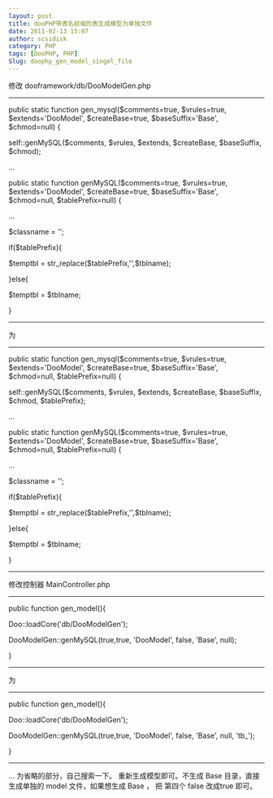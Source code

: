 ```yaml
---
layout: post
title: dooPHP带表名前缀的表生成模型为单独文件
date: 2011-02-13 15:07
author: scsidisk
category: PHP
tags: [DooPHP, PHP]
Slug: doophp_gen_model_singel_file
---
```


修改 dooframework/db/DooModelGen.php

----

public static function gen\_mysql(\$comments=true, \$vrules=true,
\$extends='DooModel', \$createBase=true, \$baseSuffix='Base',
\$chmod=null) {

self::genMySQL(\$comments, \$vrules, \$extends, \$createBase,
\$baseSuffix, \$chmod);

...

public static function genMySQL(\$comments=true, \$vrules=true,
\$extends='DooModel', \$createBase=true, \$baseSuffix='Base',
\$chmod=null, \$tablePrefix=null) {

...

\$classname = '';

if(\$tablePrefix){

\$temptbl = str\_replace(\$tablePrefix,'',\$tblname);

}else{

\$temptbl = \$tblname;

}

----

为

----

public static function gen\_mysql(\$comments=true, \$vrules=true,
\$extends='DooModel', \$createBase=true, \$baseSuffix='Base',
\$chmod=null, \$tablePrefix=null) {

self::genMySQL(\$comments, \$vrules, \$extends, \$createBase,
\$baseSuffix, \$chmod, \$tablePrefix);

...

public static function genMySQL(\$comments=true, \$vrules=true,
\$extends='DooModel', \$createBase=true, \$baseSuffix='Base',
\$chmod=null, \$tablePrefix=null) {

...

\$classname = '';

if(\$tablePrefix){

\$temptbl = str\_replace(\$tablePrefix,'',\$tblname);

}else{

\$temptbl = \$tblname;

}

----

修改控制器 MainController.php

----

public function gen\_model(){

Doo::loadCore('db/DooModelGen');

DooModelGen::genMySQL(true,true, 'DooModel', false, 'Base', null);

}

----

为

----

public function gen\_model(){

Doo::loadCore('db/DooModelGen');

DooModelGen::genMySQL(true,true, 'DooModel', false, 'Base', null,
'tb\_');

}

----

... 为省略的部分，自己搜索一下。
重新生成模型即可。不生成 Base 目录，直接生成单独的 model
文件，如果想生成 Base ， 把 第四个 false 改成true 即可。

